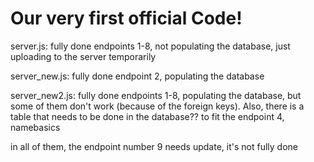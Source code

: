 # Our very first official Code!

server.js: fully done endpoints 1-8, not populating the database, just uploading to the server temporarily

server_new.js: fully done endpoint 2, populating the database

server_new2.js: fully done endpoints 1-8, populating the database, but some of them don't work (because of the foreign keys). Also, there is a table that needs to be done in the database?? to fit the endpoint 4, namebasics

in all of them, the endpoint number 9 needs update, it's not fully done
